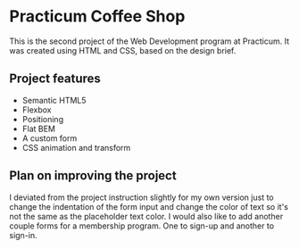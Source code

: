 # Practicum Coffee Shop

This is the second project of the Web Development program at Practicum. It was created using HTML and CSS, based on the design brief.

## Project features

- Semantic HTML5
- Flexbox
- Positioning
- Flat BEM
- A custom form
- CSS animation and transform

## Plan on improving the project

I deviated from the project instruction slightly for my own version just to change the indentation of the form input and change the color of text so it's not the same as the placeholder text color. I would also like to add another couple forms for a membership program. One to sign-up and another to sign-in.
